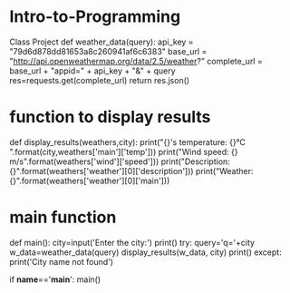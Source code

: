 # Intro-to-Programming
Class Project
def weather_data(query):
   api_key = "79d6d878dd81653a8c260941af6c6383"
   base_url = "http://api.openweathermap.org/data/2.5/weather?"
   complete_url = base_url + "appid=" + api_key + "&" + query
   res=requests.get(complete_url)
   return res.json()

# function to display results
def display_results(weathers,city):
   print("{}'s temperature: {}°C ".format(city,weathers['main']['temp']))
   print("Wind speed: {} m/s".format(weathers['wind']['speed']))
   print("Description: {}".format(weathers['weather'][0]['description']))
   print("Weather: {}".format(weathers['weather'][0]['main']))

# main function
def main():
   city=input('Enter the city:')
   print()
   try:
      query='q='+city
      w_data=weather_data(query)
      display_results(w_data, city)
      print()
   except:
      print('City name not found')

if __name__=='__main__':
   main()
